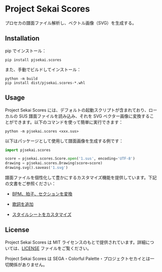 # Project Sekai Scores

プロセカの譜面ファイル解析し、ベクトル画像（SVG）を生成する。

## Installation

pip でインストール：

```
pip install pjsekai.scores
```

また、手動でビルドしてインストール：

```
python -m build
pip install dist/pjsekai.scores-*.whl
```

## Usage

Project Sekai Scores には、デフォルトの起動スクリプトが含まれており、ローカルの SUS 譜面ファイルを読み込み、それを SVG ベクター画像に変換することができます。以下のコマンドを使って簡単に実行できます：

```
python -m pjsekai.scores <xxx.sus>
```

以下はパッケージとして使用して譜面画像を生成する例です：

```python
import pjsekai.scores

score = pjsekai.scores.Score.open('1.sus', encoding='UTF-8')
drawing = pjsekai.scores.Drawing(score=score)
drawing.svg().saveas('1.svg')
```

譜面ファイルを個性化して豊かにするカスタマイズ機能を提供しています。下記の文書をご参照ください：

* [BPM、拍子、セクションを変換](https://gitlab.com/pjsekai/scores/-/wikis/rebase)

* [歌詞を追加](https://gitlab.com/pjsekai/scores/-/wikis/lyric)

* [スタイルシートをカスタマイズ](https://gitlab.com/pjsekai/scores/-/wikis/css)

## License

Project Sekai Scores は MIT ライセンスのもとで提供されています。詳細については、[LICENSE](LICENSE) ファイルをご覧ください。

Project Sekai Scores は SEGA・Colorful Palette・プロジェクトセカイとは一切関係がありません。
